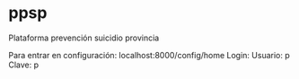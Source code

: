 # ppsp
Plataforma prevención suicidio provincia

Para entrar en configuración: localhost:8000/config/home
Login:
  Usuario: p
  Clave: p
